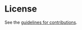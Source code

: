 # License

See the
[guidelines for contributions](https://github.com/loops-wg/gen-info/blob/master/CONTRIBUTING.md).
